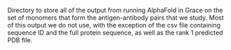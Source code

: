 Directory to store all of the output from running AlphaFold in Grace on the set of monomers that form the antigen-antibody pairs that we study. Most of this output we do not use, with the exception of the csv file containing sequence ID and the full protein sequence, as well as the rank 1 predicted PDB file.
